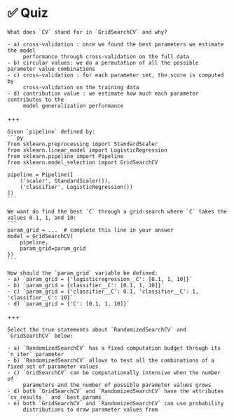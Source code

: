 # ✅ Quiz

```{admonition} Question
What does `CV` stand for in `GridSearchCV` and why?

- a) cross-validation : once we found the best parameters we estimate the model
     performance through cross-validation on the full data
- b) circular values: we do a permutation of all the possible parameter value combinations
- c) cross-validation : for each parameter set, the score is computed by
     cross-validation on the training data
- d) contribution value : we estimate how much each parameter contributes to the
     model generalization performance
```

+++

``````{admonition} Question
Given `pipeline` defined by:
```py
from sklearn.preprocessing import StandardScaler
from sklearn.linear_model import LogisticRegression
from sklearn.pipeline import Pipeline
from sklearn.model_selection import GridSearchCV

pipeline = Pipeline([
    ('scaler', StandardScaler()),
    ('classifier', LogisticRegression())
])
```

We want do find the best `C` through a grid-search where `C` takes the values 0.1, 1, and 10:
```
param_grid = ...  # complete this line in your answer
model = GridSearchCV(
    pipeline,
    param_grid=param_grid
})
```

How should the `param_grid` variable be defined:
- a) `param_grid = {'logisticregression__C': [0.1, 1, 10]}`
- b) `param_grid = {classifier__C': [0.1, 1, 10]}`
- c) `param_grid = {'classifier__C': 0.1, 'classifier__C': 1, 'classifier__C': 10}`
- d) `param_grid = {'C': [0.1, 1, 10]}`
``````

+++

``````{admonition} Question
Select the true statements about `RandomizedSearchCV` and `GridSearchCV` below:

- a) `RandomizedSearchCV` has a fixed computation budget through its `n_iter` parameter
- b) `RandomizedSearchCV` allows to test all the combinations of a fixed set of parameter values
- c) `GridSearchCV` can be computationally intensive when the number of
     parameters and the number of possible parameter values grows
- d) both `GridSearchCV` and `RandomizedSearchCV` have the attributes `cv_results_` and `best_params_`
- e) both `GridSearchCV` and `RandomizedSearchCV` can use probability
     distributions to draw parameter values from
``````
